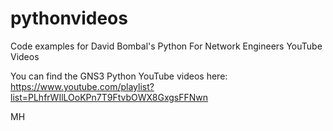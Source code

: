 # pythonvideos
Code examples for David Bombal's Python For Network Engineers YouTube Videos

You can find the GNS3 Python YouTube videos here:
https://www.youtube.com/playlist?list=PLhfrWIlLOoKPn7T9FtvbOWX8GxgsFFNwn

MH
